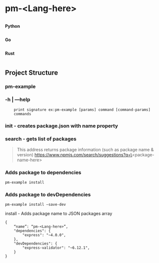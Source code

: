 # pm-\<Lang-here\>

<div style="display:flex; justify-content:center; apgn-content: center; flex-direction:column;">
    <p style="font-weight: bold;">Python</p>
    <p style="font-weight: bold;">Go</p>
    <p style="font-weight: bold;">Rust</p>
</div>

## Project Structure

### pm-example 
### -h | —help
```
	print signature ex:pm-example [params] command [command-params]  
	commands 
```

### init <name> - creates package.json with name property

### search - gets list of packages

> This address returns package information (such as package name & version)
> https://www.npmjs.com/search/suggestions?q=\<package-name-here\>

### Adds package to dependencies
```pm-example install```

### Adds package to devDependencies
```pm-example install —save-dev```

install - Adds package name to JSON packages array
```
{
	“name”: “pm-<Lang-here>”,
	"dependencies": {
		"express": "~4.0.0",
	},
	"devDependencies": {
		"express-validator": "~6.12.1",
	}
}
```